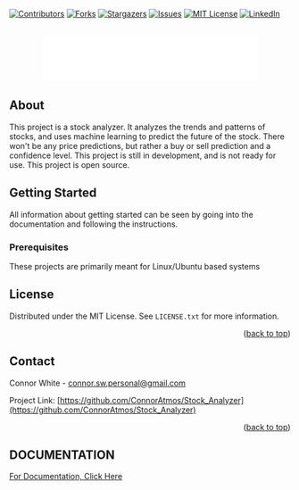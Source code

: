 <!-- Improved compatibility of back to top link: See: https://github.com/othneildrew/Best-README-Template/pull/73 -->
<a name="readme-top"></a>
<!--
*** Thanks for checking out the Best-README-Template. If you have a suggestion
*** that would make this better, please fork the repo and create a pull request
*** or simply open an issue with the tag "enhancement".
*** Don't forget to give the project a star!
*** Thanks again! Now go create something AMAZING! :D
-->



<!-- PROJECT SHIELDS -->
<!--
*** I'm using markdown "reference style" links for readability.
*** Reference links are enclosed in brackets [ ] instead of parentheses ( ).
*** See the bottom of this document for the declaration of the reference variables
*** for contributors-url, forks-url, etc. This is an optional, concise syntax you may use.
*** https://www.markdownguide.org/basic-syntax/#reference-style-links
-->
[![Contributors][contributors-shield]][contributors-url]
[![Forks][forks-shield]][forks-url]
[![Stargazers][stars-shield]][stars-url]
[![Issues][issues-shield]][issues-url]
[![MIT License][license-shield]][license-url]
[![LinkedIn][linkedin-shield]][linkedin-url]



<!-- PROJECT LOGO -->
<br />
<div align="center">
  <a href="https://github.com/othneildrew/Best-README-Template">
    <img src="/storage/logo.png" alt="Logo" height="80">
  </a>
</div>

<!-- ABOUT -->
## About


This project is a stock analyzer. It analyzes the trends and patterns of stocks, and uses machine learning to predict
the future of the stock. There won't be any price predictions, but rather a buy or sell prediction and a confidence
level. This project is still in development, and is not ready for use. This project is open source.


<!-- GETTING STARTED -->
## Getting Started

All information about getting started can be seen by going into the documentation and following the instructions.

### Prerequisites

These projects are primarily meant for Linux/Ubuntu based systems



<!-- LICENSE -->
## License

Distributed under the MIT License. See `LICENSE.txt` for more information.

<p align="right">(<a href="#readme-top">back to top</a>)</p>



<!-- CONTACT -->
## Contact

Connor White - connor.sw.personal@gmail.com

Project Link: [https://github.com/ConnorAtmos/Stock_Analyzer](https://github.com/ConnorAtmos/Stock_Analyzer)

<p align="right">(<a href="#readme-top">back to top</a>)</p>


<!-- MARKDOWN LINKS & IMAGES -->
<!-- https://www.markdownguide.org/basic-syntax/#reference-style-links -->
[contributors-shield]: https://img.shields.io/github/contributors/ConnorAtmos/Stock_Analyzer.svg?style=for-the-badge
[contributors-url]: https://github.com/ConnorAtmos/Stock_Analyzer/graphs/contributors
[forks-shield]: https://img.shields.io/github/forks/ConnorAtmos/Stock_Analyzer.svg?style=for-the-badge
[forks-url]: https://github.com/ConnorAtmos/Stock_Analyzer/network/members
[stars-shield]: https://img.shields.io/github/stars/ConnorAtmos/Stock_Analyzer.svg?style=for-the-badge
[stars-url]: https://github.com/ConnorAtmos/Stock_Analyzer/stargazers
[issues-shield]: https://img.shields.io/github/issues/ConnorAtmos/Stock_Analyzer.svg?style=for-the-badge
[issues-url]: https://github.com/ConnorAtmos/Stock_Analyzer/issues
[license-shield]: https://img.shields.io/github/license/ConnorAtmos/Stock_Analyzer.svg?style=for-the-badge
[license-url]: https://github.com/ConnorAtmos/Stock_Analyzer/blob/master/LICENSE.txt
[linkedin-shield]: https://img.shields.io/badge/-LinkedIn-black.svg?style=for-the-badge&logo=linkedin&colorB=555
[linkedin-url]: https://www.linkedin.com/in/connor-white-38a5501a0/


## DOCUMENTATION

[For Documentation, Click Here](docs/DOCS.md)

